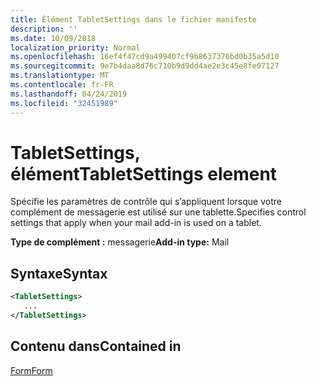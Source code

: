 ```yaml
---
title: Élément TabletSettings dans le fichier manifeste
description: ''
ms.date: 10/09/2018
localization_priority: Normal
ms.openlocfilehash: 16ef4f47cd9a499407cf9b8637376bd0b35a5d10
ms.sourcegitcommit: 9e7b4daa8d76c710b9d9dd4ae2e3c45e8fe07127
ms.translationtype: MT
ms.contentlocale: fr-FR
ms.lasthandoff: 04/24/2019
ms.locfileid: "32451989"
---
```

# <a name="tabletsettings-element"></a><span data-ttu-id="a750c-102">TabletSettings, élément</span><span class="sxs-lookup"><span data-stu-id="a750c-102">TabletSettings element</span></span>

<span data-ttu-id="a750c-103">Spécifie les paramètres de contrôle qui s’appliquent lorsque votre complément de messagerie est utilisé sur une tablette.</span><span class="sxs-lookup"><span data-stu-id="a750c-103">Specifies control settings that apply when your mail add-in is used on a tablet.</span></span>

<span data-ttu-id="a750c-104">**Type de complément :** messagerie</span><span class="sxs-lookup"><span data-stu-id="a750c-104">**Add-in type:** Mail</span></span>

## <a name="syntax"></a><span data-ttu-id="a750c-105">Syntaxe</span><span class="sxs-lookup"><span data-stu-id="a750c-105">Syntax</span></span>

```XML
<TabletSettings>
   ...
</TabletSettings>
```

## <a name="contained-in"></a><span data-ttu-id="a750c-106">Contenu dans</span><span class="sxs-lookup"><span data-stu-id="a750c-106">Contained in</span></span>

[<span data-ttu-id="a750c-107">Form</span><span class="sxs-lookup"><span data-stu-id="a750c-107">Form</span></span>](form.md)


